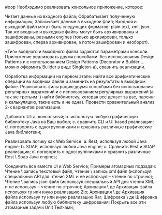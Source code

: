 #oop
Необходимо реализовать консольное приложение, которое:

Читает данные из входного файла;
Обрабатывает полученную информацию;
Записывает данные в выходной файл;
Входной и выходной файл могут быть следующих форматов: plain text, xml, json. 
Так же входные и выходные файлы могут быть архивированы и зашифрованы, разными engines (только архивирован, только зашифрован, сперва архивирован, а потом зашифрован и наоборот).

«Тип» входного и выходного файла задаются параметрами консоли. Приложение реализовать двумя способами: без использования Design Patterns и c использованием Design Patterns (Decorator и Builder … можно оформить Builder в виде Singleton-а), сравнить реализации.

Обработка информации на первом этапе: найти все арифметические операции во входном файле и заменить на результаты в выходном файле. Реализовать фильтрацию двумя способами без использования регулярных выражений и с использованием регулярных выражений (а так же третьим :) найти библиотеку, которая все делает за вас, парсинг и калькуляцию, такие есть и не одна). Провести сравнительный анализ 2-х вариантов реализации.

Добавить UI: 
a. консольный; 
b. использую любую графическую библиотеку Java на Ваш выбор; 
c. сравнить CLI и UI based реализации; 
d. поговорить с одногруппниками и сравнить различные графические Java библиотеки;

Реализовать логику как Web Service: 
a. Rest, используя любой Java engine; 
b. SOAP, используя любой Java engine; 
c. Сравнить Rest и SOAP реализации; 
d. поговорить с одногруппниками и сравнить различные Rest \ Soap Java engines;

Соединить все вместе UI и Web Service;
Примеры атомарных подзадач: 
Чтение \ запись текстовый файл; 
Чтение \ запись xml файл (используя специальный API для чтения XML и не используя – чтение по строчно); 
Чтение \ запись json файл (используя специальный API для чтения XML и не используя – чтение по строчно); 
Архивация \ де Архивация файла используя ту или иную реализацию Zip; 
Архивация \ де Архивация файла используя ту или иную реализацию Rar; 
Шифровка \ де Шифровка файла используя любую библиотеку шифрования; 
Покрыть все эти атомарные задачи Unit Test-ами;


